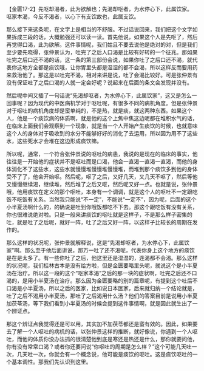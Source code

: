 【金匮17-2】先呕却渴者，此为欲解也；先渴却呕者，为水停心下，此属饮家。呕家本渴，今反不渴者，以心下有支饮故也，此属支饮。

那么接下来这条呢，在文字上是相当的不舒服。不过话说回来，我们把这个文字如果拆成三段的话，大概勉强还可以读一读。首先他说，如果这个人是先呕了，然后再觉得口渴，此为欲解。这件事情呢，我们姑且不要去说他是绝对的对，但是我们至少要先晓得，张仲景认为，吐完了之后人口渴是比较有好转的一个征兆。那如果吐完之后口还不渴的话，这一条的第三部份会说，如果你吐了之后口还不渴，就代表你这地方全都是痰饮哦，让你胃里头都是湿湿的都不会渴，所以这样反而要用药来救治他了。那这是以吐完不渴，相对来讲是说，吐了会渴比较好。可是张仲景有没有保证吐了之后口渴的人就一定会好呢？说起来在后面的条文会发现并没有。

然后呢中间又插了一句话说“先渴却呕者，为水停心下，此属饮家”，这又是怎么一回事呢？因为现代的中医病机学对于呕吐呢，有很多不同的病机角度。但是张仲景对于呕吐的病机角度却是蛮单纯的，不是热，就是痰，就这两种东西。如果这个人，他是一个痰饮病的体质啊，就是他的这个上焦中焦这边呢都在堆积水气的话，在临床上面我们会观察到一个现象，就是当一个人开始产生痰饮的时候，也就意味这个人的身体对于吸收到的水分不能够好好的消化了去运用，所以因为用不了这些水，这些死水才会堆在这边形成痰饮嘛。

所以呢，通常，一个符合张仲景说的呕吐的病患，我说的是现在的临床的事实，他往往是一开始他的症状并不是呕吐而是口渴，他会一直渴一直渴一直渴，而他的身体消化不了这些水，这些水就慢慢堆慢慢堆慢慢堆，而堆到那个痰饮多到他的身体受不了了，他会开始呕。然后呢，呕了之后，又好几天，又几天不呕了，然后等他又慢慢继续渴，继续堆，然后堆了之后又呕，然后呢又好一点。也就是说，张仲景哦，他用痰饮在定义的那个呕吐，本身有一个调调，就是这个人的呕吐不一定跟吃饭不吃饭有关系。当然我只能说“不一定”，不能说“一定不”，因为呢，后面的这个小半夏汤啊什么的，的确说是吐到你哦饭都吃不下去。那这个跟吃饭有没有关系，你也很难说绝对啦。只是一般来讲痰饮的呕吐就是这样子，不是那么样子密集的吐，就是吐了之后呢，就好一阵，吐了之后又好一阵，以这样子比较长的周期在发作的。

那么这样的状况呢，张仲景就解释说，这是“先渴却呕者，为水停心下，此属饮家”啊。那么至于他后面讲说，那万一吐了还不渴呢，代表你身上这个地方的痰饮是在是太多了。有一些你吐了之后，他这里还是湿湿的，连渴都不会渴。那么这样的状况呢，我们桂林古本是没有给方啦，但是金匮要略里头呢，就说这个是小半夏汤在治疗。所以这一段的这个“呕家本渴”之后的那一块的症状啊，吐完之后还不口渴的，是用小半夏汤在治疗。那么因为金匮要略的别的篇章呢，有提到这个吐后不口渴是小半夏汤，所以之后的医家，比如说日本医家，后来就归纳一个结论就是，吐了之后不渴用小半夏汤，那吐了之后渴用什么汤？他们的答案目前是说用小半夏加茯苓汤，等下我们看到小半夏汤的时候会提到这件事情啊，就是因此就生出了一个辨证点。

那这个辨证点我觉得还是可以用，其实加不加茯苓都还是蛮有效的。因此，如果要去了解一个人呕吐的病机的话，以张仲景这样的推断，就好像说，你遇到一个人呕吐，而他的体质你没办法抓的很清楚他到底是寒还是热还是什么，那你就要问他，你有没有常常口渴？或者你还要问说“你呕吐的周期是怎么样？”这个可能几天吐一次，几天吐一次，你就会有一个概念说，他可能是痰饮的呕吐。这是痰饮呕吐的一个基本调性。那我们先认识到这里。
